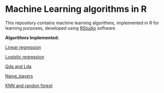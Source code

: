 # Machine Learning algorithms in R

This repository contains machine learning algorithms, implemented in R for learning purposes, developed using [RStudio](https://www.rstudio.com/)
 software. 

**Algorithms Implemented:**

[Linear regression](dayaneog/Machine_Learning_algorithms_in_R/Linear_regression.R)

[Logistic regression](Machine_Learning_algorithms_in_R/Logistic_regression.R)

[Qda and Lda](Machine_Learning_algorithms_in_R/Qda_and_Lda.R)

[Naive_bayers](Machine_Learning_algorithms_in_R/naive_bayers.R)

[KNN and randon forest](Machine_Learning_algorithms_in_R/KNN_and_randon_forest.R)



